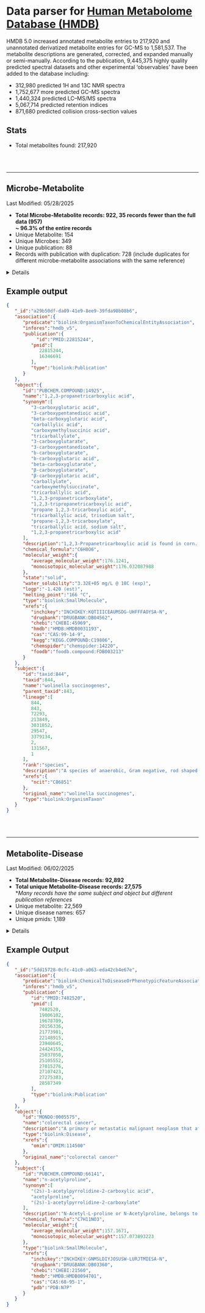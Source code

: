 # Data parser for [Human Metabolome Database (HMDB)]("https://www.hmdb.ca/")

HMDB 5.0 increased annotated metabolite entries to 217,920 and unannotated derivatized metabolite entries for GC-MS to 1,581,537.
The metabolite descriptions are generated, corrected, and expanded manually or semi-manually.
According to the publication, 9,445,375 highly quality predicted spectral datasets and other experimental ‘observables’ have been added to the database including:
- 312,980 predicted 1H and 13C NMR spectra
- 1,752,677 more predicted GC–MS spectra
- 1,440,324 predicted LC–MS/MS spectra
- 5,067,714 predicted retention indices
- 871,680 predicted collision cross-section values

## Stats
- Total metabolites found: 217,920

<br><br>
***

## Microbe-Metabolite
Last Modified: 05/28/2025
- **Total Microbe-Metabolite records: 922, 35 records fewer than the full data (957)** <br>
**~ 96.3% of the entire records** <br>
- Unique Metabolite: 154
- Unique Microbes: 349
- Unique publication: 88
- Records with publication with duplication: 728 (include duplicates for different microbe-metabolite associations with the same reference)

<details>
<summary>Details</summary>

### Taxon (subject)
- Total unique microbes in HMDB v5: 387
- ETE3 mapped unique microbes: 335
- No hit names after ETE3 mapping: 52
- Entrez mapped unique microbes: 3
- No hit names after ETE3 and Entrez mapping: 49
- text2term mapped unique microbes: 23
- text2term mapped unique microbes are wrong: 8
- text2term manually overrides microbes: 7
- text2term manually deleted microbe: 1
- text2term final mapped unique microbes: 22
- No hit names after ETE3, Entrez, and text2term: 27
- Manually mapped taxon names: 25
- Total mapped microbes: 360 (360/387 = ~93%)
**Due to manual mapping, some taxon names were broadened from strain level to species level, resulting in 24 duplicates. After removing these, the total number of unique microbes is 360.*
- Unique microbes used for getting taxon info via biothings: 360
- NCIT mapped descriptions: 141 (54 are species, 74 are genus, 13 are taxon groups, and other ranks)
- Microbial **description** in records (with duplications): 646
- Unique microbial **description** in records: 135

```json
{
   "genus":842,
   "species":626,
   "phylum":12,
   "family":12,
   "subspecies":6,
   "no rank":3,
   "kingdom":2,
   "class":2,
   "order":1
}
```

### Metabolite (object)
- Metabolite **description** in records (with duplications): 922
- Unique metabolite **description** in records: 154

```json
{"PUBCHEM.COMPOUND": 911, "INCHIKEY": 11}
```

### Publication (association)
```json
{"PMID": 645, "JournalArticle (url)": 81, "doi": 2} 
```
</details>

## Example output
```json
{
   "_id":"a29b50df-da09-41e9-8ee9-39fda90b08b6",
   "association":{
      "predicate":"biolink:OrganismTaxonToChemicalEntityAssociation",
      "infores":"hmdb_v5",
      "publication":{
	       "id":"PMID:22815244",
         "pmid":[
            22815244,
            16346691
         ],
         "type":"biolink:Publication"
      }
   },
   "object":{
      "id":"PUBCHEM.COMPOUND:14925",
      "name":"1,2,3-propanetricarboxylic acid",
      "synonym":[
         "3-carboxyglutaric acid",
         "3-carboxypentanedioic acid",
         "beta-carboxyglutaric acid",
         "carballylic acid",
         "carboxymethylsuccinic acid",
         "tricarballylate",
         "3-carboxyglutarate",
         "3-carboxypentanedioate",
         "b-carboxyglutarate",
         "b-carboxyglutaric acid",
         "beta-carboxyglutarate",
         "β-carboxyglutarate",
         "β-carboxyglutaric acid",
         "carballylate",
         "carboxymethylsuccinate",
         "tricarballylic acid",
         "1,2,3-propanetricarboxylate",
         "1,2,3-tripropanetricarboxylic acid",
         "propane 1,2,3-tricarboxylic acid",
         "tricarballylic acid, trisodium salt",
         "propane-1,2,3-tricarboxylate",
         "tricarballylic acid, sodium salt",
         "1,2,3-propanetricarboxylic acid"
      ],
      "description":"1,2,3-Propanetricarboxylic acid is found in corn. 1,2,3-Propanetricarboxylic acid is isolated from plants e.g. sugarbeet sap, sap of Acer saccharinum (maple syrup). Propane-1,2,3-tricarboxylic acid, also known as tricarballylic acid, carballylic acid, and beta-carboxyglutaric acid, is a tricarboxylic acid that has three carboxylic acid functional groups. The compound is an inhibitor of the enzyme aconitase and interferes with the Krebs cycle. 1,2,3-Propanetricarboxylic acid can be produced by Bacteroides, Butyrivibrio, Megasphaera, Wolinella and fungi Nectriaceae (PMID:22815244; PMID:16346691). It is also associated with Fumonisins. Fumonisins are fungal toxins produced by Fusarium verticilloides. Detection of this compound indicates presence of fumonisins in gastrointestinal tract. Corn intake or corn contaminated with fumonisins can lead to increased levels of tricarballylic acid (PMID:22815244).",
      "chemical_formula":"C6H8O6",
      "molecular_weight":{
         "average_molecular_weight":176.1241,
         "monoisotopic_molecular_weight":176.032087988
      },
      "state":"solid",
      "water_solubility":"3.32E+05 mg/L @ 18C (exp)",
      "logp":"-1.420 (est)",
      "melting_point":"166 °C",
      "type":"biolink:SmallMolecule",
      "xrefs":{
         "inchikey":"INCHIKEY:KQTIIICEAUMSDG-UHFFFAOYSA-N",
         "drugbank":"DRUGBANK:DB04562",
         "chebi":"CHEBI:45969",
         "hmdb":"HMDB:HMDB0031193",
         "cas":"CAS:99-14-9",
         "kegg":"KEGG.COMPOUND:C19806",
         "chemspider":"chemspider:14220",
         "foodb":"foodb.compound:FDB003213"
      }
   },
   "subject":{
      "id":"taxid:844",
      "taxid":844,
      "name":"wolinella succinogenes",
      "parent_taxid":843,
      "lineage":[
         844,
         843,
         72293,
         213849,
         3031852,
         29547,
         3379134,
         2,
         131567,
         1
      ],
      "rank":"species",
      "description":"A species of anaerobic, Gram negative, rod shaped bacteria assigned to the phylum Proteobacteria. This species is motile, oxidase positive, peroxidase and urease negative and cannot metabolize carbohydrates. W. succinogenes is a commensal organism of the gastrointestinal tract and may be an emerging pathogen. [NCIT]",
      "xrefs":{
         "ncit":"C86851"
      },
      "original_name":"wolinella succinogenes",
      "type":"biolink:OrganismTaxon"
   }
}
```

<br><br>
***

## Metabolite-Disease
Last Modified: 06/02/2025
- **Total Metabolite-Disease records: 92,892**
- **Total unique Metabolite-Disease records: 27,575** <br>
**Many records have the same subject and object but different publication references*
- Unique metabolite: 22,569
- Unique disease names: 657
- Unique pmids: 1,189

<details>
<summary>Details</summary>

### Metabolite (subject)
- `description`: 92,892

- `id` count
```json
{"PUBCHEM.COMPOUND":82580, "INCHIKEY":10312}
```

- `id xrefs` count
```json
{
   "HMDB":92892,
   "foodb.compound":89356,
   "INCHIKEY":82580,
   "CHEBI":70601,
   "CAS":69634,
   "chemspider":66317,
   "KEGG.COMPOUND":65692,
   "VMH":58656,
   "DRUGBANK":47304,
   "BIGG.METABOLITE":46086,
   "PDB":1936,
   "KEGG.DRUG":1
}
```

- metabolite `property` count
```json
{
   "synonym":92768,
   "description":92892,
   "molecular_weight":92842,
   "state":92166,
   "water_solubility":52177,
   "logp":44438,
   "melting_point":62739
}
```

### Disease (object)

- Mapped disease names to identifiers: 650 (total is 657)
- Unique disease name with OMIM ids: 402
- Unique diseases do not have identifiers: 255
- Disease with description: 73,925

- BT mapped: 135 (120 no hit)
```ruby
92 input query terms found dup hits
120 input query terms found no hit
```

- text2term mapped using MONDO ontology: 165 (90)
```json
{"MONDO": 146, "HP": 14, "GO": 3, "ECTO": 2}
```

- text2term mapped using EFO ontology: 167 (88) → did not use this mapping
 
- UMLS mapped: 47
- Manual mapped: 36
- HMDB mapped with OMIM: 402
- Total mapped unique diseases: 650 (165 + 47 + 36 + 402)
- Removed disease names: 7 
```ruby
['thymidine treatment', 'sodium nitrate consumption', 'tetrahydrofuran exposure', 'anephric patients', 'supradiaphragmatic malignancy', 'pregnene hydroxylation deficiency', 'eucalyptol exposure']
```

- Disease `id` count:
```json
{
   "MONDO":85078,
   "UMLS":4427,
   "OMIM":1749,
   "GO":1118,
   "HP":473,
   "ECTO":47
}
```

- Disease `id xrefs` count:
```json
{
   "OMIM":66032,
   "MONDO":18203,
   "UMLS":352,
   "HP":258
}
```
</details>

## Example Output

```json
{
   "_id":"5dd15728-0cfc-41c0-a063-eda42cb4e67e",
   "association":{
      "predicate":"biolink:ChemicalToDiseaseOrPhenotypicFeatureAssociation",
      "infores":"hmdb_v5",
      "publication":{
         "id":"PMID:7482520",
         "pmid":[
            7482520,
            19006102,
            19678709,
            20156336,
            21773981,
            22148915,
            23940645,
            24424155,
            25037050,
            25105552,
            27015276,
            27107423,
            27275383,
            28587349
         ],
         "type":"biolink:Publication"
      }
   },
   "object":{
      "id":"MONDO:0005575",
      "name":"colorectal cancer",
      "description":"A primary or metastatic malignant neoplasm that affects the colon or rectum. Representative examples include carcinoma, lymphoma, and sarcoma. [NCIT:C4978]",
      "type":"biolink:Disease",
      "xrefs":{
         "omim":"OMIM:114500"
      },
      "original_name":"colorectal cancer"
   },
   "subject":{
      "id":"PUBCHEM.COMPOUND:66141",
      "name":"n-acetylproline",
      "synonym":[
         "(2s)-1-acetylpyrrolidine-2-carboxylic acid",
         "acetylproline",
         "(2s)-1-acetylpyrrolidine-2-carboxylate"
      ],
      "description":"N-Acetyl-L-proline or N-Acetylproline, belongs to the class of organic compounds known as N-acyl-alpha amino acids. N-acyl-alpha amino acids are compounds containing an alpha amino acid which bears an acyl group at its terminal nitrogen atom. N-Acetylproline can also be classified as an alpha amino acid or a derivatized alpha amino acid. Technically, N-Acetylproline is a biologically available N-terminal capped form of the proteinogenic alpha amino acid L-proline. N-acetyl amino acids can be produced either via direct synthesis of specific N-acetyltransferases or via the proteolytic degradation of N-acetylated proteins by specific hydrolases. N-terminal acetylation of proteins is a widespread and highly conserved process in eukaryotes that is involved in protection and stability of proteins (PMID: 16465618).  About 85% of all human proteins and 68% of all yeast proteins are acetylated at their N-terminus (PMID: 21750686). Several proteins from prokaryotes and archaea are also modified by N-terminal acetylation. The majority of eukaryotic N-terminal-acetylation reactions occur through N-acetyltransferase enzymes or NAT‚Äôs (PMID: 30054468).  These enzymes consist of three main oligomeric complexes NatA, NatB, and NatC, which are composed of at least a unique catalytic subunit and one unique ribosomal anchor. The substrate specificities of different NAT enzymes are mainly determined by the identities of the first two N-terminal residues of the target protein. The human NatA complex co-translationally acetylates N-termini that bear a small amino acid (A, S, T, C, and occasionally V and G) (PMID: 30054468). NatA also exists in a monomeric state and can post-translationally acetylate acidic N-termini residues (D-, E-). NatB and NatC acetylate N-terminal methionine with further specificity determined by the identity of the second amino acid.  N-acetylated amino acids, such as N-acetylproline can be released by an N-acylpeptide hydrolase from peptides generated by proteolytic degradation (PMID: 16465618). In addition to the NAT enzymes and protein-based acetylation, N-acetylation of free proline can also occur.  Many N-acetylamino acids, including N-acetylproline are classified as uremic toxins if present in high abundance in the serum or plasma (PMID: 26317986; PMID: 20613759). Uremic toxins are a diverse group of endogenously produced molecules that, if not properly cleared or eliminated by the kidneys, can cause kidney damage, cardiovascular disease and neurological deficits (PMID: 18287557).",
      "chemical_formula":"C7H11NO3",
      "molecular_weight":{
         "average_molecular_weight":157.1671,
         "monoisotopic_molecular_weight":157.073893223
      },
      "type":"biolink:SmallMolecule",
      "xrefs":{
         "inchikey":"INCHIKEY:GNMSLDIYJOSUSW-LURJTMIESA-N",
         "drugbank":"DRUGBANK:DB03360",
         "chebi":"CHEBI:21560",
         "hmdb":"HMDB:HMDB0094701",
         "cas":"CAS:68-95-1",
         "pdb":"PDB:N7P"
      }
   }
}
```